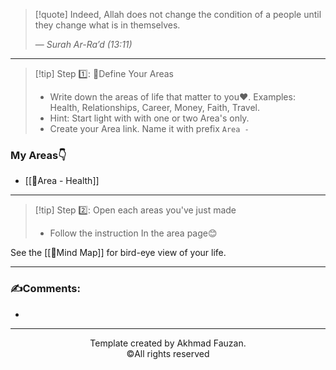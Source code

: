 
>[!quote] Indeed, Allah does not change the condition of a people until they change what is in themselves.
>
>— _Surah Ar-Ra’d (13:11)_

___
>[!tip] Step 1️⃣: 🌱Define Your Areas
>- Write down the areas of life that matter to you❤️. Examples: Health, Relationships, Career, Money, Faith, Travel. 
>- Hint: Start light with with one or two Area's only.
>- Create your Area link. Name it with prefix `Area - `
### My Areas👇

- [[🌱Area - Health]]
___
>[!tip] Step 2️⃣:  Open  each areas you've just made
>- Follow the instruction In the area page😊

See the [[🧠Mind Map]] for bird-eye view of your life.
___
### ✍️Comments:
- 
___

<p align="center">Template created by Akhmad Fauzan. <br>©️All rights reserved</p>

